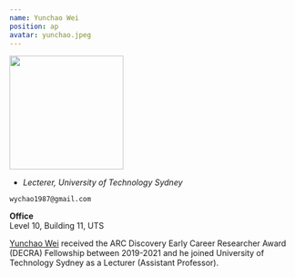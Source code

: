 ```yaml
---
name: Yunchao Wei
position: ap
avatar: yunchao.jpeg
---
```


<img width="200" src="{{site.baseurl}}/images/people/{{page.avatar}}" data-action="zoom">

- _Lecterer, University of Technology Sydney_<br>
<!--- _Science coach. Collaborator. Transdisciplinary optimist._-->

<i class="fa fa-envelope-o"></i> `wychao1987@gmail.com`

**Office**<br>
Level 10, Building 11, UTS <br>

[Yunchao Wei](https://weiyc.github.io/) received the ARC Discovery Early Career Researcher Award (DECRA) Fellowship between 2019-2021 and he joined University of Technology Sydney as a Lecturer (Assistant Professor).

